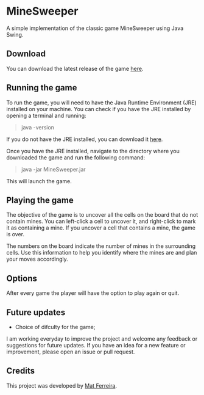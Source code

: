 # MineSweeper

A simple implementation of the classic game MineSweeper using Java Swing.

## Download

You can download the latest release of the game [here](https://drive.google.com/file/d/1oj5iFX8it7JPaTX7gf2pxro3fwkTOH9T/view?usp=share_link).

## Running the game

To run the game, you will need to have the Java Runtime Environment (JRE) installed on your machine. You can check if you have the JRE installed by opening a terminal and running:

>java -version


If you do not have the JRE installed, you can download it [here](https://www.oracle.com/java/technologies/javase-downloads.html).

Once you have the JRE installed, navigate to the directory where you downloaded the game and run the following command:

>java -jar MineSweeper.jar

This will launch the game.

## Playing the game

The objective of the game is to uncover all the cells on the board that do not contain mines. You can left-click a cell to uncover it, and right-click to mark it as containing a mine. If you uncover a cell that contains a mine, the game is over.

The numbers on the board indicate the number of mines in the surrounding cells. Use this information to help you identify where the mines are and plan your moves accordingly.

## Options

After every game the player will have the option to play again or quit.

## Future updates

- Choice of difculty for the game;

I am working everyday to improve the project and welcome any feedback or suggestions for future updates. If you have an idea for a new feature or improvement, please open an issue or pull request.


## Credits

This project was developed by [Mat Ferreira](https://github.com/Mat-Ferreira).
